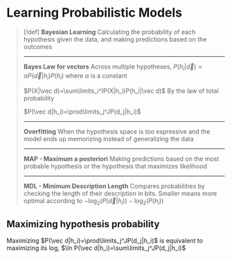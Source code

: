 # Learning Probabilistic Models

> [!def]
> **Bayesian Learning**
> Calculating the probability of each hypothesis given the data, and making predictions based on the outcomes
> 
> ---
> 
> **Bayes Law for vectors**
> Across multiple hypotheses,
> $P(h_i|\vec d)=\alpha P(\vec d|h_i)P(h_i)$
> where $\alpha$ is a constant
> 
> $P(X|\vec d)=\sum\limits_i^IP(X|h_i)P(h_i|\vec d)$
> By the law of total probability
> 
> $P(\vec d|h_i)=\prod\limits_j^JP(d_j|h_i)$
> 
> ---
> 
> **Overfitting**
> When the hypothesis space is too expressive and the model ends up memorizing instead of generalizing the data
> 
> ---
> 
> **MAP - Maximum a posteriori**
> Making predictions based on the most probable hypothesis or the hypothesis that maximizes likelihood
> 
> ---
> 
> **MDL - Minimum Description Length**
> Compares probabilities by checking the length of their description in bits. Smaller means more optimal according to
> $-\log_2(P(\vec d|h_i))-\log_2(P(h_i))$

## Maximizing hypothesis probability

Maximizing $P(\vec d|h_i)=\prod\limits_j^JP(d_j|h_i)$ is equivalent to maximizing its log, $\ln P(\vec d|h_i)=\sum\limits_j^JP(d_j|h_i)$
